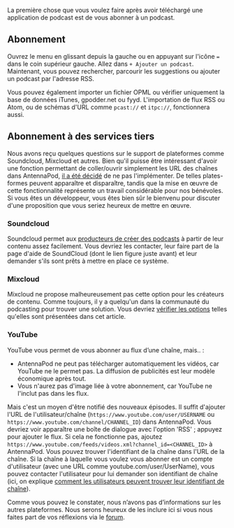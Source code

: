 La première chose que vous voulez faire après avoir téléchargé une application
de podcast est de vous abonner à un podcast.

## Abonnement

Ouvrez le menu en glissant depuis la gauche ou en appuyant sur l'icône `=` dans
le coin supérieur gauche. Allez dans `+ Ajouter un podcast`. Maintenant, vous
pouvez rechercher, parcourir les suggestions ou ajouter un podcast par l'adresse
RSS.

Vous pouvez également importer un fichier OPML ou vérifier uniquement la base de
données iTunes, gpodder.net ou fyyd. L'importation de flux RSS ou Atom, ou de
schémas d'URL comme `pcast://` et `itpc://`, fonctionnera aussi.

## Abonnement à des services tiers

Nous avons reçu quelques questions sur le support de plateformes comme
Soundcloud, Mixcloud et autres. Bien qu'il puisse être intéressant d'avoir une
fonction permettant de coller/ouvrir simplement les URL des chaînes dans
AntennaPod, [il a été décidé](https://github.com/AntennaPod/AntennaPod/issues/1297)
de ne pas l'implémenter. De telles plates-formes peuvent apparaître et
disparaître, tandis que la mise en œuvre de cette fonctionnalité représente un
travail considérable pour nos bénévoles. Si vous êtes un développeur, vous êtes
bien sûr le bienvenu pour discuter d'une proposition que vous seriez heureux de
mettre en œuvre.

### Soundcloud

Soundcloud permet aux [producteurs de créer des podcasts](https://help.soundcloud.com/hc/en-us/articles/115003451347-Adding-tracks-to-your-RSS-feed)
à partir de leur contenu assez facilement. Vous devriez les contacter, leur
faire part de la page d'aide de SoundCloud (dont le lien figure juste avant) et
leur demander s'ils sont prêts à mettre en place ce système.

### Mixcloud

Mixcloud ne propose malheureusement pas cette option pour les créateurs de
contenu. Comme toujours, il y a quelqu'un dans la communauté du podcasting pour
trouver une solution. Vous devriez [vérifier les options](https://www.openparenthesis.org/2015/01/05/mixcloud-to-rss-with-enclosures)
telles qu'elles sont présentées dans cet article.

### YouTube

YouTube vous permet de vous abonner au flux d’une chaîne, mais.. :

- AntennaPod ne peut pas télécharger automatiquement les vidéos, car YouTube ne
le permet pas. La diffusion de publicités est leur modèle économique après tout.
- Vous n'aurez pas d'image liée à votre abonnement, car YouTube ne l'inclut pas
dans les flux.

Mais c'est un moyen d'être notifié des nouveaux épisodes. Il suffit d'ajouter
l'URL de l'utilisateur/chaîne (`https://www.youtube.com/user/USERNAME` ou
`https://www.youtube.com/channel/CHANNEL_ID`) dans AntennaPod. Vous devriez voir
apparaître une boîte de dialogue avec l'option 'RSS' ; appuyez pour ajouter le
flux. Si cela ne fonctionne pas, ajoutez
`https://www.youtube.com/feeds/videos.xml?channel_id=<CHANNEL_ID>` à AntennaPod.
Vous pouvez trouver l'identifiant de la chaîne dans l'URL de la chaîne. Si la
chaîne à laquelle vous voulez vous abonner est un compte d'utilisateur (avec une
URL comme youtube.com/user/UserName), vous pouvez contacter l'utilisateur pour
lui demander son identifiant de chaîne (ici, on explique [comment les
utilisateurs peuvent trouver leur identifiant de chaîne](https://support.google.com/youtube/answer/3250431?hl=en)).

Comme vous pouvez le constater, nous n’avons pas d’informations sur les autres
plateformes. Nous serons heureux de les inclure ici si vous nous faites part de
vos réflexions via le [forum](https://forum.antennapod.org/).
